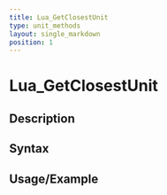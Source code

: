 ```yaml
---
title: Lua_GetClosestUnit
type: unit_methods
layout: single_markdown
position: 1
---
```


# Lua_GetClosestUnit

## Description

## Syntax

## Usage/Example


